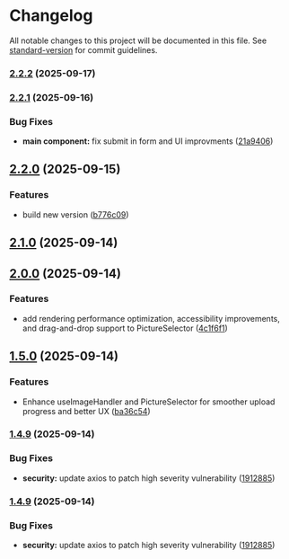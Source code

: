 # Changelog

All notable changes to this project will be documented in this file. See [standard-version](https://github.com/conventional-changelog/standard-version) for commit guidelines.

### [2.2.2](https://github.com/Zephinax/react-picture-selector/compare/v2.2.1...v2.2.2) (2025-09-17)

### [2.2.1](https://github.com/Zephinax/react-picture-selector/compare/v2.2.0...v2.2.1) (2025-09-16)


### Bug Fixes

* **main component:** fix submit in form and UI improvments ([21a9406](https://github.com/Zephinax/react-picture-selector/commit/21a940638877ee7093724bdd285c5c1f58e43546))

## [2.2.0](https://github.com/Zephinax/react-picture-selector/compare/v2.1.0...v2.2.0) (2025-09-15)


### Features

* build new version ([b776c09](https://github.com/Zephinax/react-picture-selector/commit/b776c0923ec55caedf850b2535634b5ba3fc655c))

## [2.1.0](https://github.com/Zephinax/react-picture-selector/compare/v2.0.0...v2.1.0) (2025-09-14)

## [2.0.0](https://github.com/Zephinax/react-picture-selector/compare/v1.5.0...v2.0.0) (2025-09-14)


### Features

* add rendering performance optimization, accessibility improvements, and drag-and-drop support to PictureSelector ([4c1f6f1](https://github.com/Zephinax/react-picture-selector/commit/4c1f6f14daab7a707e73f2304c41907c18c2a0f4))

## [1.5.0](https://github.com/Zephinax/react-picture-selector/compare/v1.4.9...v1.5.0) (2025-09-14)


### Features

* Enhance useImageHandler and PictureSelector for smoother upload progress and better UX ([ba36c54](https://github.com/Zephinax/react-picture-selector/commit/ba36c543e27bda7ec99168879ddce32e2bd28a2d))

### [1.4.9](https://github.com/Zephinax/react-picture-selector/compare/v1.4.8...v1.4.9) (2025-09-14)


### Bug Fixes

* **security:** update axios to patch high severity vulnerability ([1912885](https://github.com/Zephinax/react-picture-selector/commit/1912885037681a50c3cfb9c0a29a0cf4d00f3b22))

### [1.4.9](https://github.com/Zephinax/react-picture-selector/compare/v1.4.8...v1.4.9) (2025-09-14)


### Bug Fixes

* **security:** update axios to patch high severity vulnerability ([1912885](https://github.com/Zephinax/react-picture-selector/commit/1912885037681a50c3cfb9c0a29a0cf4d00f3b22))
